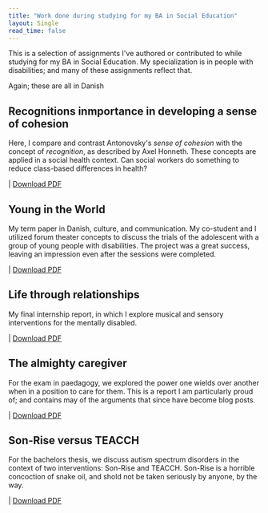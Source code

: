 ```yaml
---
title: "Work done during studying for my BA in Social Education"
layout: Single
read_time: false
---
```

This is a selection of assignments I've authored or contributed to while studying for my BA in Social Education.
My specialization is in people with disabilities; and many of these assignments reflect that.

Again; these are all in Danish

## Recognitions inmportance in developing a sense of cohesion
Here, I compare and contrast Antonovsky's *sense of cohesion* with the concept of *recognition*, as described by Axel Honneth.
These concepts are applied in a social health context.
Can social workers do something to reduce class-based differences in health?

| [Download PDF](/assets/pdf/ucn-yearone.pdf)

## Young in the World
My term paper in Danish, culture, and communication.
My co-student and I utilized forum theater concepts to discuss the trials of the adolescent with a group of young people with disabilities.
The project was a great success, leaving an impression even after the sessions were completed.

| [Download PDF](/assets/pdf/ucn-dkk.pdf)

## Life through relationships
My final internship report, in which I explore musical and sensory interventions for the mentally disabled.

| [Download PDF](/assets/pdf/ucn-specialisering.pdf.pdf)

## The almighty caregiver
For the exam in paedagogy, we explored the power one wields over another when in a position to care for them.
This is a report I am particularly proud of; and contains may of the arguments that since have become blog posts.

| [Download PDF](/assets/pdf/ucn-paedagogik.pdf)

## Son-Rise versus TEACCH
For the bachelors thesis, we discuss autism spectrum disorders in the context of two interventions: Son-Rise and TEACCH.
Son-Rise is a horrible concoction of snake oil, and shold not be taken seriously by anyone, by the way.

| [Download PDF](/assets/pdf/ucn-bachelor.pdf)
